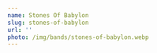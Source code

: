 ```yaml
---
name: Stones Of Babylon
slug: stones-of-babylon
url: ''
photo: /img/bands/stones-of-babylon.webp
---
```


